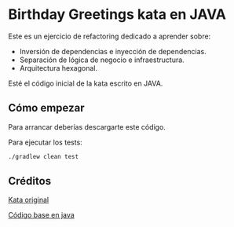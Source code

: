 # Birthday Greetings kata en JAVA

Este es un ejercicio de refactoring dedicado a aprender sobre:
- Inversión de dependencias e inyección de dependencias.
- Separación de lógica de negocio e infraestructura.
- Arquitectura hexagonal.

Esté el código inicial de la kata escrito en JAVA.

## Cómo empezar

Para arrancar deberías descargarte este código.

Para ejecutar los tests:

```bash
./gradlew clean test
```

## Créditos

[Kata original](http://matteo.vaccari.name/blog/archives/154)

[Código base en java](https://github.com/Codesai/practice_program)
